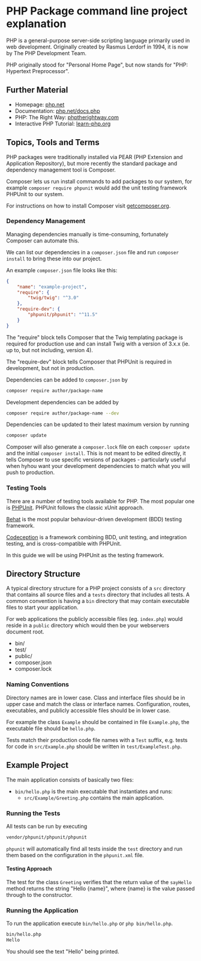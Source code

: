 # PHP Package command line project explanation

PHP is a general-purpose server-side scripting language primarily used in web development. Originally created by Rasmus Lerdorf in 1994, it is now by The PHP Development Team.

PHP originally stood for "Personal Home Page", but now stands for "PHP: Hypertext Preprocessor".

## Further Material

  - Homepage: [php.net](https://secure.php.net/)
  - Documentation: [php.net/docs.php](https://secure.php.net/docs.php)
  - PHP: The Right Way: [phptherightway.com](http://www.phptherightway.com/)
  - Interactive PHP Tutorial: [learn-php.org](http://www.learn-php.org/)

## Topics, Tools and Terms

PHP packages were traditionally installed via PEAR (PHP Extension and Application Repository), but more recently the standard package and dependency management tool is Composer.

Composer lets us run install commands to add packages to our system, for example `composer require phpunit` would add the unit testing framework PHPUnit to our system.

For instructions on how to install Composer visit [getcomposer.org](https://getcomposer.org/download/).

### Dependency Management

Managing dependencies manually is time-consuming, fortunately Composer can automate this.

We can list our dependencies in a `composer.json` file and run `composer install` to bring these into our project.

An example `composer.json` file looks like this:

```json
{
    "name": "example-project",
    "require": {
        "twig/twig": "^3.0"
    },
    "require-dev": {
        "phpunit/phpunit": "^11.5"
    }
}
```

The "require" block tells Composer that the Twig templating package is required for production use and can install Twig with a version of 3.x.x (ie. up to, but not including, version 4).

The "require-dev" block tells Composer that PHPUnit is required in development, but not in production.

Dependencies can be added to `composer.json` by

```bash
composer require author/package-name
```

Development dependencies can be added by

```bash
composer require author/package-name --dev
```

Dependencies can be updated to their latest maximum version by running

```bash
composer update
```

Composer will also generate a `composer.lock` file on each `composer update` and the initial `composer install`. This is not meant to be edited directly, it tells Composer to use specific versions of packages - particularly useful when hyhou want your development dependencies to match what you will push to production.

### Testing Tools

There are a number of testing tools available for PHP. The most popular one is [PHPUnit](https://phpunit.de/). PHPUnit follows the classic xUnit approach.

[Behat](http://behat.org/en/latest/) is the most popular behaviour-driven development (BDD) testing framework.

[Codeception](http://codeception.com/) is a framework combining BDD, unit testing, and integration testing, and is cross-compatible with PHPUnit.

In this guide we will be using PHPUnit as the testing framework.

## Directory Structure

A typical directory structure for a PHP project consists of a `src` directory that contains all source files and a `tests` directory that includes all tests. A common convention is having a `bin` directory that may contain executable files to start your application.

For web applications the publicly accessible files (eg. `index.php`) would reside in a `public` directory which would then be your webservers document root.

  - bin/
  - test/
  - public/
  - composer.json
  - composer.lock

### Naming Conventions

Directory names are in lower case. Class and interface files should be in upper case and match the class or interface names.
Configuration, routes, executables, and publicly accessible files should be in lower case.

For example the class `Example` should be contained in file `Example.php`, the executable file should be `hello.php`.

Tests match their production code file names with a `Test` suffix, e.g. tests for code in `src/Example.php` should be written in `test/ExampleTest.php`.

## Example Project

The main application consists of basically two files:

- `bin/hello.php` is the main executable that instantiates and runs:
  - `src/Example/Greeting.php` contains the main application.

### Running the Tests

All tests can be run by executing

```bash
vendor/phpunit/phpunit/phpunit
```

`phpunit` will automatically find all tests inside the `test` directory and run them based on the configuration in the `phpunit.xml` file.

#### Testing Approach

The test for the class `Greeting` verifies that the return value of the `sayHello` method returns the string "Hello {name}", where {name} is the value passed through to the constructor.

### Running the Application

To run the application execute `bin/hello.php` or `php bin/hello.php`.

```bash
bin/hello.php
Hello
```

You should see the text "Hello" being printed.
